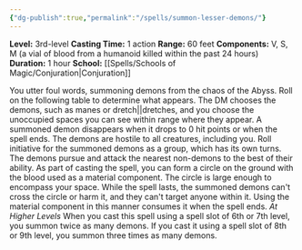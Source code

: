 ```yaml
---
{"dg-publish":true,"permalink":"/spells/summon-lesser-demons/"}
---
```


**Level:** 3rd-level
**Casting Time:** 1 action
**Range:** 60 feet
**Components:** V, S, M (a vial of blood from a humanoid killed within the past 24 hours)
**Duration:** 1 hour
**School:** [[Spells/Schools of Magic/Conjuration\|Conjuration]]

You utter foul words, summoning demons from the chaos of the Abyss. Roll on the following table to determine what appears.
The DM chooses the demons, such as manes or dretch||dretches, and you choose the unoccupied spaces you can see within range where they appear. A summoned demon disappears when it drops to 0 hit points or when the spell ends.
The demons are hostile to all creatures, including you. Roll initiative for the summoned demons as a group, which has its own turns. The demons pursue and attack the nearest non-demons to the best of their ability.
As part of casting the spell, you can form a circle on the ground with the blood used as a material component. The circle is large enough to encompass your space. While the spell lasts, the summoned demons can't cross the circle or harm it, and they can't target anyone within it. Using the material component in this manner consumes it when the spell ends.
_At Higher Levels_
When you cast this spell using a spell slot of 6th or 7th level, you summon twice as many demons. If you cast it using a spell slot of 8th or 9th level, you summon three times as many demons.